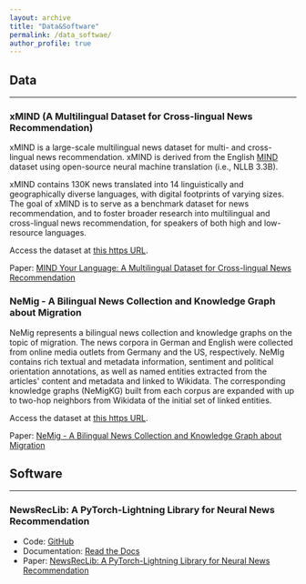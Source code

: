 ```yaml
---
layout: archive
title: "Data&Software"
permalink: /data_softwae/
author_profile: true
---
```


## Data
--------------------------

### **xMIND (A Multilingual Dataset for Cross-lingual News Recommendation)**

  xMIND is a large-scale multilingual news dataset for multi- and cross-lingual news recommendation. xMIND is derived from the English [MIND](https://msnews.github.io/) dataset using open-source neural machine translation (i.e., NLLB 3.3B). 
  
  xMIND contains 130K news translated into 14 linguistically and geographically diverse languages, with digital footprints of varying sizes. The goal of xMIND is to serve as a benchmark dataset for news recommendation, and to foster broader research into multilingual and cross-lingual news recommendation, for speakers of both high and low-resource languages. 

  Access the dataset at [this https URL](https://github.com/andreeaiana/xMIND).
  
  Paper: [MIND Your Language: A Multilingual Dataset for Cross-lingual News Recommendation](https://arxiv.org/pdf/2403.17876v1.pdf) 


### **NeMig - A Bilingual News Collection and Knowledge Graph about Migration**

  NeMig represents a bilingual news collection and knowledge graphs on the topic of migration. The news corpora in German and English were collected from online media outlets from Germany and the US, respectively. NeMIg contains rich textual and metadata information, sentiment and political orientation annotations, as well as named entities extracted from the articles' content and metadata and linked to Wikidata. The corresponding knowledge graphs (NeMigKG) built from each corpus are expanded with up to two-hop neighbors from Wikidata of the initial set of linked entities.

  Access the dataset at [this https URL](https://zenodo.org/records/7908392).
  
  Paper: [NeMig - A Bilingual News Collection and Knowledge Graph about Migration](https://ceur-ws.org/Vol-3561/paper3.pdf)



## Software
-----------

### **NewsRecLib: A PyTorch-Lightning Library for Neural News Recommendation**
  * Code: [GitHub](https://github.com/andreeaiana/newsreclib)
  * Documentation: [Read the Docs](https://newsreclib.readthedocs.io/en/latest/)
  * Paper: [NewsRecLib: A PyTorch-Lightning Library for Neural News Recommendation](https://aclanthology.org/2023.emnlp-demo.26/)
  